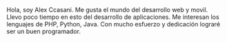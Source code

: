 Hola, soy Alex Ccasani. Me gusta el mundo del desarrollo web y movil. 
Llevo poco tiempo en esto del desarrollo de aplicaciones.
Me interesan los lenguajes de PHP, Python, Java.
Con mucho esfuerzo y dedicación lograré ser un buen programador.


